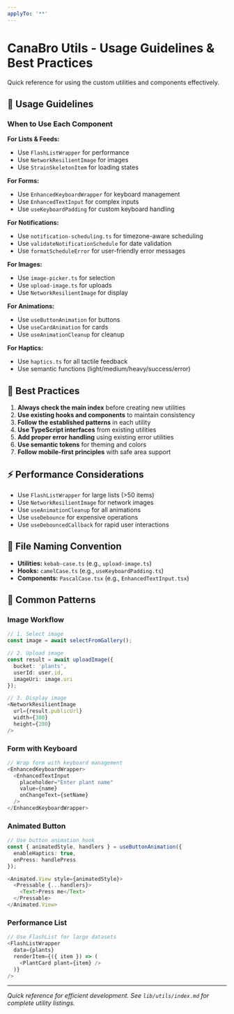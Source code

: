 ```yaml
---
applyTo: '**'
---
```

# CanaBro Utils - Usage Guidelines & Best Practices

Quick reference for using the custom utilities and components effectively.

## 📱 Usage Guidelines

### When to Use Each Component

**For Lists & Feeds:**
- Use `FlashListWrapper` for performance
- Use `NetworkResilientImage` for images
- Use `StrainSkeletonItem` for loading states

**For Forms:**
- Use `EnhancedKeyboardWrapper` for keyboard management
- Use `EnhancedTextInput` for complex inputs
- Use `useKeyboardPadding` for custom keyboard handling

**For Notifications:**
- Use `notification-scheduling.ts` for timezone-aware scheduling
- Use `validateNotificationSchedule` for date validation
- Use `formatScheduleError` for user-friendly error messages

**For Images:**
- Use `image-picker.ts` for selection
- Use `upload-image.ts` for uploads
- Use `NetworkResilientImage` for display

**For Animations:**
- Use `useButtonAnimation` for buttons
- Use `useCardAnimation` for cards
- Use `useAnimationCleanup` for cleanup

**For Haptics:**
- Use `haptics.ts` for all tactile feedback
- Use semantic functions (light/medium/heavy/success/error)

## 🎯 Best Practices

1. **Always check the main index** before creating new utilities
2. **Use existing hooks and components** to maintain consistency
3. **Follow the established patterns** in each utility
4. **Use TypeScript interfaces** from existing utilities
5. **Add proper error handling** using existing error utilities
6. **Use semantic tokens** for theming and colors
7. **Follow mobile-first principles** with safe area support

## ⚡ Performance Considerations

- Use `FlashListWrapper` for large lists (>50 items)
- Use `NetworkResilientImage` for network images
- Use `useAnimationCleanup` for all animations
- Use `useDebounce` for expensive operations
- Use `useDebouncedCallback` for rapid user interactions

## 📝 File Naming Convention

- **Utilities:** `kebab-case.ts` (e.g., `upload-image.ts`)
- **Hooks:** `camelCase.ts` (e.g., `useKeyboardPadding.ts`)
- **Components:** `PascalCase.tsx` (e.g., `EnhancedTextInput.tsx`)

## 🚀 Common Patterns

### Image Workflow
```typescript
// 1. Select image
const image = await selectFromGallery();

// 2. Upload image
const result = await uploadImage({
  bucket: 'plants',
  userId: user.id,
  imageUri: image.uri
});

// 3. Display image
<NetworkResilientImage 
  url={result.publicUrl} 
  width={300} 
  height={200} 
/>
```

### Form with Keyboard
```typescript
// Wrap form with keyboard management
<EnhancedKeyboardWrapper>
  <EnhancedTextInput
    placeholder="Enter plant name"
    value={name}
    onChangeText={setName}
  />
</EnhancedKeyboardWrapper>
```

### Animated Button
```typescript
// Use button animation hook
const { animatedStyle, handlers } = useButtonAnimation({
  enableHaptics: true,
  onPress: handlePress
});

<Animated.View style={animatedStyle}>
  <Pressable {...handlers}>
    <Text>Press me</Text>
  </Pressable>
</Animated.View>
```

### Performance List
```typescript
// Use FlashList for large datasets
<FlashListWrapper
  data={plants}
  renderItem={({ item }) => (
    <PlantCard plant={item} />
  )}
/>
```

---

*Quick reference for efficient development. See `lib/utils/index.md` for complete utility listings.*
